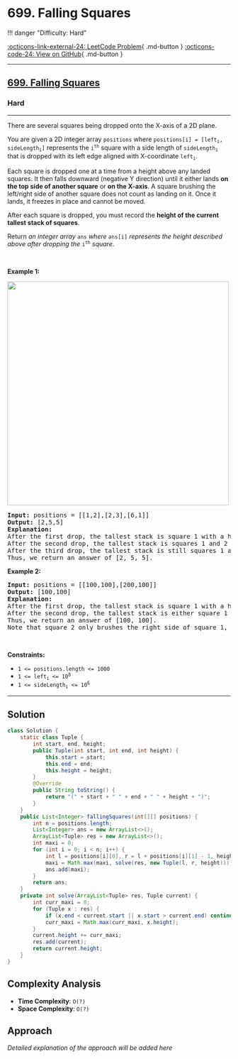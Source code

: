 # 699. Falling Squares

!!! danger "Difficulty: Hard"

[:octicons-link-external-24: LeetCode Problem](https://leetcode.com/problems/falling-squares/){ .md-button }
[:octicons-code-24: View on GitHub](https://github.com/RAJ8664/Leetcode/tree/master/0699-falling-squares){ .md-button }

---

<h2><a href="https://leetcode.com/problems/falling-squares">699. Falling Squares</a></h2><h3>Hard</h3><hr><p>There are several squares being dropped onto the X-axis of a 2D plane.</p>

<p>You are given a 2D integer array <code>positions</code> where <code>positions[i] = [left<sub>i</sub>, sideLength<sub>i</sub>]</code> represents the <code>i<sup>th</sup></code> square with a side length of <code>sideLength<sub>i</sub></code> that is dropped with its left edge aligned with X-coordinate <code>left<sub>i</sub></code>.</p>

<p>Each square is dropped one at a time from a height above any landed squares. It then falls downward (negative Y direction) until it either lands <strong>on the top side of another square</strong> or <strong>on the X-axis</strong>. A square brushing the left/right side of another square does not count as landing on it. Once it lands, it freezes in place and cannot be moved.</p>

<p>After each square is dropped, you must record the <strong>height of the current tallest stack of squares</strong>.</p>

<p>Return <em>an integer array </em><code>ans</code><em> where </em><code>ans[i]</code><em> represents the height described above after dropping the </em><code>i<sup>th</sup></code><em> square</em>.</p>

<p>&nbsp;</p>
<p><strong class="example">Example 1:</strong></p>
<img alt="" src="https://assets.leetcode.com/uploads/2021/04/28/fallingsq1-plane.jpg" style="width: 500px; height: 505px;" />
<pre>
<strong>Input:</strong> positions = [[1,2],[2,3],[6,1]]
<strong>Output:</strong> [2,5,5]
<strong>Explanation:</strong>
After the first drop, the tallest stack is square 1 with a height of 2.
After the second drop, the tallest stack is squares 1 and 2 with a height of 5.
After the third drop, the tallest stack is still squares 1 and 2 with a height of 5.
Thus, we return an answer of [2, 5, 5].
</pre>

<p><strong class="example">Example 2:</strong></p>

<pre>
<strong>Input:</strong> positions = [[100,100],[200,100]]
<strong>Output:</strong> [100,100]
<strong>Explanation:</strong>
After the first drop, the tallest stack is square 1 with a height of 100.
After the second drop, the tallest stack is either square 1 or square 2, both with heights of 100.
Thus, we return an answer of [100, 100].
Note that square 2 only brushes the right side of square 1, which does not count as landing on it.
</pre>

<p>&nbsp;</p>
<p><strong>Constraints:</strong></p>

<ul>
	<li><code>1 &lt;= positions.length &lt;= 1000</code></li>
	<li><code>1 &lt;= left<sub>i</sub> &lt;= 10<sup>8</sup></code></li>
	<li><code>1 &lt;= sideLength<sub>i</sub> &lt;= 10<sup>6</sup></code></li>
</ul>


---

## Solution

```java
class Solution {
    static class Tuple {
        int start, end, height;
        public Tuple(int start, int end, int height) {
            this.start = start;
            this.end = end;
            this.height = height;
        }
        @Override
        public String toString() {
            return "(" + start + " " + end + " " + height + ")";
        }
    }
    public List<Integer> fallingSquares(int[][] positions) {
        int n = positions.length;
        List<Integer> ans = new ArrayList<>();
        ArrayList<Tuple> res = new ArrayList<>();
        int maxi = 0;
        for (int i = 0; i < n; i++) {
            int l = positions[i][0], r = l + positions[i][1] - 1, height = positions[i][1];
            maxi = Math.max(maxi, solve(res, new Tuple(l, r, height)));
            ans.add(maxi);
        }
        return ans;
    }
    private int solve(ArrayList<Tuple> res, Tuple current) {
        int curr_maxi = 0;
        for (Tuple x : res) {
            if (x.end < current.start || x.start > current.end) continue;
            curr_maxi = Math.max(curr_maxi, x.height);
        }
        current.height += curr_maxi;
        res.add(current);
        return current.height;
    }
}
```

## Complexity Analysis

- **Time Complexity**: `O(?)`
- **Space Complexity**: `O(?)`

## Approach

*Detailed explanation of the approach will be added here*

